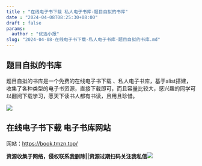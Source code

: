 ```yaml
---
title : "在线电子书下载 私人电子书库-题目自拟的书库"
date : "2024-04-08T08:25:30+08:00"
draft : false
params:
  author : "优选小报"
slug: "2024-04-08-在线电子书下载-私人电子书库-题目自拟的书库.md"
---
```


## 题目自拟的书库

题目自拟的书库是一个免费的在线电子书下载
、私人电子书库，基于alist搭建，收集了各种类型的电子书资源，直接下载即可，而且容量比较大，感兴趣的同学可以翻阅下载学习，愿天下读书人都有书读，且用且珍惜。

[![](//img7-1.zhekoulieshou.com/mmbiz_jpg/iaHBVewvSIbAx02K9JG8dSmCuG4swJwJVutPcyUT5HTfmAic2XJyY8hm5MQRE2OI3glNrZqM3fWUTMobWxABbRvQ/0)](//img7-1.zhekoulieshou.com/mmbiz_jpg/iaHBVewvSIbAx02K9JG8dSmCuG4swJwJVutPcyUT5HTfmAic2XJyY8hm5MQRE2OI3glNrZqM3fWUTMobWxABbRvQ/0)

## 在线电子书下载 电子书库网站

网站：https://book.tmzn.top/

**资源收集于网络，侵权联系我删除||资源过期扫码关注我私信**![](//img7-1.zhekoulieshou.com/mmbiz_jpg/iaHBVewvSIbAjcr9g6TlCXSfiaDqkbzuEzp207hVzPqT4YGQOAazQ1KNHCeACbia5Lzq4Ckwibe48iar1q7lgVP1o3w/640?wx_fmt=jpeg&from=appmsg)


